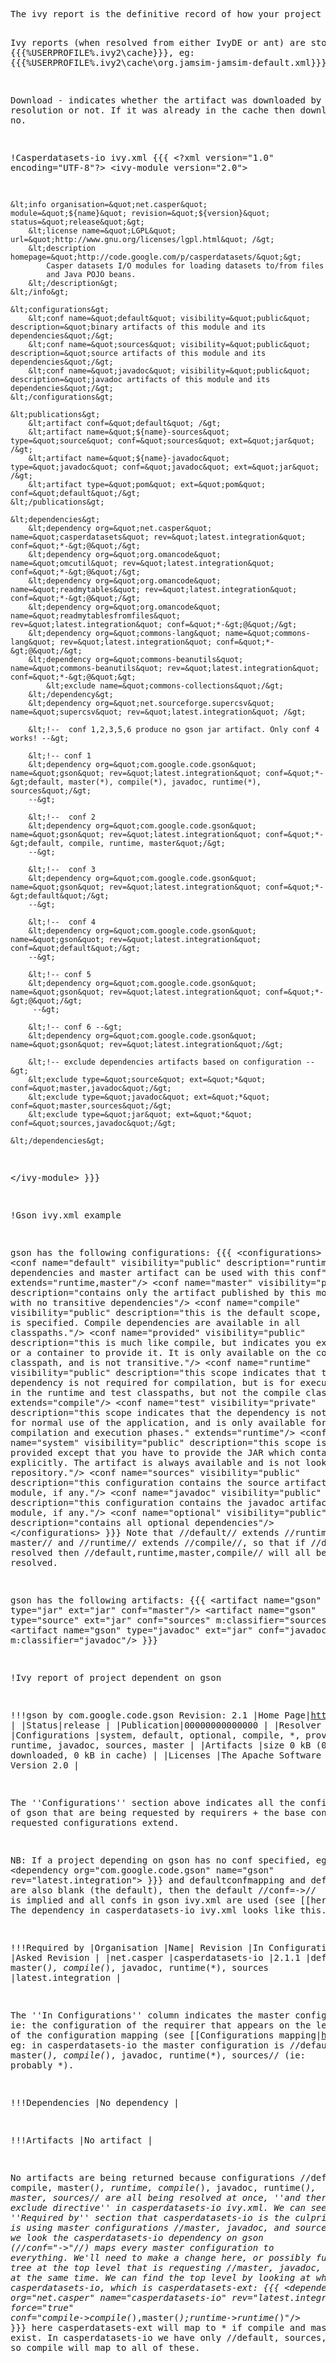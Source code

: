 <div title="Ivy Report" creator="oman002" modifier="YourName" created="201203122122" modified="201808050141" tags="ivy" changecount="41">
<pre>The ivy report is the definitive record of how your project was resolved.

Ivy reports (when resolved from either IvyDE or ant) are stored in {{{%USERPROFILE%\.ivy2\cache}}}, eg: {{{%USERPROFILE%\.ivy2\cache\org.jamsim-jamsim-default.xml}}}

Download - indicates whether the artifact was downloaded by the resolution or not. If it was already in the cache then download = no.

!Casperdatasets-io ivy.xml
{{{
&lt;?xml version=&quot;1.0&quot; encoding=&quot;UTF-8&quot;?&gt;
&lt;ivy-module version=&quot;2.0&quot;&gt;

	&lt;info organisation=&quot;net.casper&quot; module=&quot;${name}&quot; revision=&quot;${version}&quot; status=&quot;release&quot;&gt;
		&lt;license name=&quot;LGPL&quot; url=&quot;http://www.gnu.org/licenses/lgpl.html&quot; /&gt;
		&lt;description homepage=&quot;http://code.google.com/p/casperdatasets/&quot;&gt;
			Casper datasets I/O modules for loading datasets to/from files
			and Java POJO beans.
		&lt;/description&gt;
	&lt;/info&gt;

	&lt;configurations&gt;
		&lt;conf name=&quot;default&quot; visibility=&quot;public&quot; description=&quot;binary artifacts of this module and its dependencies&quot;/&gt;
		&lt;conf name=&quot;sources&quot; visibility=&quot;public&quot; description=&quot;source artifacts of this module and its dependencies&quot;/&gt;
		&lt;conf name=&quot;javadoc&quot; visibility=&quot;public&quot; description=&quot;javadoc artifacts of this module and its dependencies&quot;/&gt;
	&lt;/configurations&gt;

	&lt;publications&gt;
		&lt;artifact conf=&quot;default&quot; /&gt;
		&lt;artifact name=&quot;${name}-sources&quot; type=&quot;source&quot; conf=&quot;sources&quot; ext=&quot;jar&quot; /&gt;
		&lt;artifact name=&quot;${name}-javadoc&quot; type=&quot;javadoc&quot; conf=&quot;javadoc&quot; ext=&quot;jar&quot; /&gt;
		&lt;artifact type=&quot;pom&quot; ext=&quot;pom&quot; conf=&quot;default&quot;/&gt;
	&lt;/publications&gt;

	&lt;dependencies&gt;
		&lt;dependency org=&quot;net.casper&quot; name=&quot;casperdatasets&quot; rev=&quot;latest.integration&quot; conf=&quot;*-&gt;@&quot;/&gt;
		&lt;dependency org=&quot;org.omancode&quot; name=&quot;omcutil&quot; rev=&quot;latest.integration&quot; conf=&quot;*-&gt;@&quot;/&gt;
		&lt;dependency org=&quot;org.omancode&quot; name=&quot;readmytables&quot; rev=&quot;latest.integration&quot; conf=&quot;*-&gt;@&quot;/&gt;
		&lt;dependency org=&quot;org.omancode&quot; name=&quot;readmytablesfromfiles&quot; rev=&quot;latest.integration&quot; conf=&quot;*-&gt;@&quot;/&gt;
        &lt;dependency org=&quot;commons-lang&quot; name=&quot;commons-lang&quot; rev=&quot;latest.integration&quot; conf=&quot;*-&gt;@&quot;/&gt;
        &lt;dependency org=&quot;commons-beanutils&quot; name=&quot;commons-beanutils&quot; rev=&quot;latest.integration&quot; conf=&quot;*-&gt;@&quot;&gt;
        	&lt;exclude name=&quot;commons-collections&quot;/&gt;
        &lt;/dependency&gt;
        &lt;dependency org=&quot;net.sourceforge.supercsv&quot; name=&quot;supercsv&quot; rev=&quot;latest.integration&quot; /&gt;

		&lt;!--  conf 1,2,3,5,6 produce no gson jar artifact. Only conf 4 works! --&gt;

        &lt;!-- conf 1
        &lt;dependency org=&quot;com.google.code.gson&quot; name=&quot;gson&quot; rev=&quot;latest.integration&quot; conf=&quot;*-&gt;default, master(*), compile(*), javadoc, runtime(*), sources&quot;/&gt;
        --&gt;

        &lt;!--  conf 2
        &lt;dependency org=&quot;com.google.code.gson&quot; name=&quot;gson&quot; rev=&quot;latest.integration&quot; conf=&quot;*-&gt;default, compile, runtime, master&quot;/&gt;
		--&gt;

        &lt;!--  conf 3
        &lt;dependency org=&quot;com.google.code.gson&quot; name=&quot;gson&quot; rev=&quot;latest.integration&quot; conf=&quot;*-&gt;default&quot;/&gt;
        --&gt;

        &lt;!--  conf 4
        &lt;dependency org=&quot;com.google.code.gson&quot; name=&quot;gson&quot; rev=&quot;latest.integration&quot; conf=&quot;default&quot;/&gt;
        --&gt;

        &lt;!-- conf 5
        &lt;dependency org=&quot;com.google.code.gson&quot; name=&quot;gson&quot; rev=&quot;latest.integration&quot; conf=&quot;*-&gt;@&quot;/&gt;
         --&gt;

        &lt;!-- conf 6 --&gt;
        &lt;dependency org=&quot;com.google.code.gson&quot; name=&quot;gson&quot; rev=&quot;latest.integration&quot;/&gt;

        &lt;!-- exclude dependencies artifacts based on configuration --&gt;
		&lt;exclude type=&quot;source&quot; ext=&quot;*&quot; conf=&quot;master,javadoc&quot;/&gt;
		&lt;exclude type=&quot;javadoc&quot; ext=&quot;*&quot; conf=&quot;master,sources&quot;/&gt;
		&lt;exclude type=&quot;jar&quot; ext=&quot;*&quot; conf=&quot;sources,javadoc&quot;/&gt;

    &lt;/dependencies&gt;
&lt;/ivy-module&gt;
}}}


!Gson ivy.xml example

gson has the following configurations:
{{{
	&lt;configurations&gt;
		&lt;conf name=&quot;default&quot; visibility=&quot;public&quot; description=&quot;runtime dependencies and master artifact can be used with this conf&quot; extends=&quot;runtime,master&quot;/&gt;
		&lt;conf name=&quot;master&quot; visibility=&quot;public&quot; description=&quot;contains only the artifact published by this module itself, with no transitive dependencies&quot;/&gt;
		&lt;conf name=&quot;compile&quot; visibility=&quot;public&quot; description=&quot;this is the default scope, used if none is specified. Compile dependencies are available in all classpaths.&quot;/&gt;
		&lt;conf name=&quot;provided&quot; visibility=&quot;public&quot; description=&quot;this is much like compile, but indicates you expect the JDK or a container to provide it. It is only available on the compilation classpath, and is not transitive.&quot;/&gt;
		&lt;conf name=&quot;runtime&quot; visibility=&quot;public&quot; description=&quot;this scope indicates that the dependency is not required for compilation, but is for execution. It is in the runtime and test classpaths, but not the compile classpath.&quot; extends=&quot;compile&quot;/&gt;
		&lt;conf name=&quot;test&quot; visibility=&quot;private&quot; description=&quot;this scope indicates that the dependency is not required for normal use of the application, and is only available for the test compilation and execution phases.&quot; extends=&quot;runtime&quot;/&gt;
		&lt;conf name=&quot;system&quot; visibility=&quot;public&quot; description=&quot;this scope is similar to provided except that you have to provide the JAR which contains it explicitly. The artifact is always available and is not looked up in a repository.&quot;/&gt;
		&lt;conf name=&quot;sources&quot; visibility=&quot;public&quot; description=&quot;this configuration contains the source artifact of this module, if any.&quot;/&gt;
		&lt;conf name=&quot;javadoc&quot; visibility=&quot;public&quot; description=&quot;this configuration contains the javadoc artifact of this module, if any.&quot;/&gt;
		&lt;conf name=&quot;optional&quot; visibility=&quot;public&quot; description=&quot;contains all optional dependencies&quot;/&gt;
	&lt;/configurations&gt;
}}}
Note that //default// extends //runtime, master// and //runtime// extends //compile//, so that if //default// is resolved then //default,runtime,master,compile// will all be resolved.

gson has the following artifacts:
{{{
		&lt;artifact name=&quot;gson&quot; type=&quot;jar&quot; ext=&quot;jar&quot; conf=&quot;master&quot;/&gt;
		&lt;artifact name=&quot;gson&quot; type=&quot;source&quot; ext=&quot;jar&quot; conf=&quot;sources&quot; m:classifier=&quot;sources&quot;/&gt;
		&lt;artifact name=&quot;gson&quot; type=&quot;javadoc&quot; ext=&quot;jar&quot; conf=&quot;javadoc&quot; m:classifier=&quot;javadoc&quot;/&gt;
}}}

!Ivy report of project dependent on gson

!!!gson by com.google.code.gson
Revision: 2.1
|Home Page|http://code.google.com/p/google-gson/ |
|Status|release |
|Publication|00000000000000 |
|Resolver |public|
|Configurations |system, default, optional, compile, *, provided, runtime, javadoc, sources, master |
|Artifacts |size 0 kB (0 kB downloaded, 0 kB in cache) |
|Licenses |The Apache Software License, Version 2.0 |

The ''Configurations'' section above indicates all the configurations of gson that are being requested by requirers + the base confs that any requested configurations extend.

NB: If a project depending on gson has no conf specified, eg:
{{{
&lt;dependency org=&quot;com.google.code.gson&quot; name=&quot;gson&quot; rev=&quot;latest.integration&quot;&gt;
}}}
and defaultconfmapping and defaultconf are also blank (the default), then the default //conf=*-&gt;*// is implied and all confs in gson ivy.xml are used (see [[here|http://ant.apache.org/ivy//history/2.2.0/ivyfile/configurations.html#defaultconfmapping]]). The dependency in casperdatasets-io ivy.xml looks like this.

!!!Required by
|Organisation |Name| Revision |In Configurations |Asked Revision |
|net.casper |casperdatasets-io |2.1.1 |default, master(*), compile(*), javadoc, runtime(*), sources |latest.integration |

The ''In Configurations'' column indicates the master configurations, ie: the configuration of the requirer that appears on the left hand side of the configuration mapping (see [[Configurations mapping|http://ant.apache.org/ivy//history/2.2.0/ivyfile/dependency.html]], eg: in casperdatasets-io the master configuration is //default, master(*), compile(*), javadoc, runtime(*), sources// (ie: probably *).

!!!Dependencies
|No dependency  |

!!!Artifacts
|No artifact  |

No artifacts are being returned because configurations //default, compile, master(*), runtime, compile(*), javadoc, runtime(*), master, sources// are all being resolved at once, ''and there is an exclude directive'' in casperdatasets-io ivy.xml. We can see from the ''Required by'' section that casperdatasets-io is the culprit because it is using master configurations //master, javadoc, and source.// which if we look the casperdatasets-io dependency on gson (//conf=&quot;*-&gt;*&quot;//) maps every master configuration to everything. We'll need to make a change here, or possibly further up the tree at the top level that is requesting //master, javadoc, source// all at the same time. We can find the top level by looking at what requires casperdatasets-io, which is casperdatasets-ext:
{{{
&lt;dependency org=&quot;net.casper&quot; name=&quot;casperdatasets-io&quot; rev=&quot;latest.integration&quot; force=&quot;true&quot; conf=&quot;compile-&gt;compile(*),master(*);runtime-&gt;runtime(*)&quot;/&gt;
}}}
here casperdatasets-ext will map to * if compile and master don't exist. In casperdatasets-io we have only //default, sources, javadoc// so compile will map to all of these.</pre>
</div>
